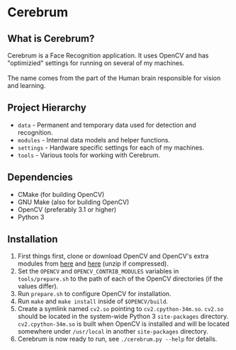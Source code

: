 # Cerebrum

## What is Cerebrum?
Cerebrum is a Face Recognition application. It uses OpenCV and has "optimizied" settings for running on several of my machines.<br/>
<br/>
The name comes from the part of the Human brain responsible for vision and learning.

## Project Hierarchy
- `data` - Permanent and temporary data used for detection and recognition.
- `modules` - Internal data models and helper functions.
- `settings` - Hardware specific settings for each of my machines.
- `tools` - Various tools for working with Cerebrum.

## Dependencies
- CMake (for building OpenCV)
- GNU Make (also for building OpenCV)
- OpenCV (preferably 3.1 or higher)
- Python 3

## Installation
1) First things first, clone or download OpenCV and OpenCV's extra modules from [here][opencv] and [here][opencv_contrib] (unzip if compressed).<br/>
2) Set the `OPENCV` and `OPENCV_CONTRIB_MODULES` variables in `tools/prepare.sh` to the path of each of the OpenCV directories (if the values differ).<br/>
3) Run `prepare.sh` to configure OpenCV for installation.<br/>
4) Run `make` and `make install` inside of `$OPENCV/build`.<br/>
5) Create a symlink named `cv2.so` pointing to `cv2.cpython-34m.so`. `cv2.so` should be located in the system-wide Python 3 `site-packages` directory. `cv2.cpython-34m.so` is built when OpenCV is installed and will be located somewhere under `/usr/local` in another `site-packages` directory.<br/>
6) Cerebrum is now ready to run, see `./cerebrum.py --help` for details.<br/>

[opencv]: https://github.com/Itseez/opencv
[opencv_contrib]: https://github.com/Itseez/opencv_contrib
